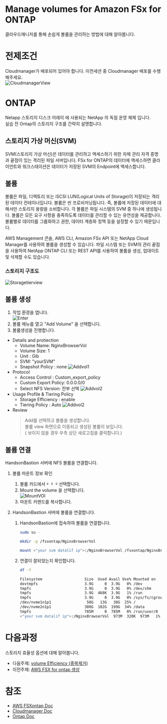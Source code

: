 # Manage volumes for Amazon FSx for ONTAP
클라우드매니저를 통해 손쉽게 볼륨을 관리하는 방법에 대해 알아봅니다.

# 전제조건
 Cloudmanager가 배포되어 있어야 합니다. 이전세션 중 Cloudmanager 배포를 수행해주세요.</br>
 ![CloudmanagerView](./images/CloudmanagerInFsxontap.png)

# ONTAP 
Netapp 스토리지 디스크 어레이 에 사용되는 NetApp 의 독점 운영 체제 입니다.</br>
실습 전 Ontap의 스토리지 구조를 간략히 설명합니다.

## 스토리지 가상 머신(SVM)
SVM(스토리지 가상 머신)은 데이터를 관리하고 액세스하기 위한 자체 관리 자격 증명과 끝점이 있는 격리된 파일 서버입니다. 
FSx for ONTAP의 데이터에 액세스하면 클라이언트와 워크스테이션은 데이터가 저장된 SVM의 Endpoint에 액세스합니다.

## 볼륨
볼륨은 파일, 디렉토리 또는 iSCSI LUN(Logical Units of Storage)이 저장되는 격리된 데이터 컨테이너입니다. 볼륨은 씬 프로비저닝됩니다. 즉, 볼륨에 저장된 데이터에 대해서만 스토리지 용량을 소비합니다. 각 볼륨은 파일 시스템의 SVM 중 하나에 생성됩니다. 볼륨은 모든 요구 사항을 충족하도록 데이터를 관리할 수 있는 유연성을 제공합니다. 볼륨별로 데이터를 그룹화하고 권한, 데이터 계층화 정책 등을 설정할 수 있기 때문입니다.

AWS Management 콘솔, AWS CLI, Amazon FSx API 또는 NetApp Cloud Manager를 사용하여 볼륨을 생성할 수 있습니다. 파일 시스템 또는 SVM의 관리 끝점을 사용하여 NetApp ONTAP CLI 또는 REST API를 사용하여 볼륨을 생성, 업데이트 및 삭제할 수도 있습니다.

### 스토리지 구조도
<!--![Storagetierview](./images/Storagetierview.png)-->
![Storagetierview](./images/Storagetierview2.png)
<!--![InteraduceOntapArchitecture](./images/InteraduceOntapArchitecture.png)-->


## 볼륨 생성
1. 작업 환경을 엽니다.</br>
![Enter](./images/EnterWorkingEnviroment.png)
2. 볼륨 메뉴를 열고 "Add Volume" 을 선택합니다.
3. 볼륨생성을 진행합니다.
- Details and protiection
    - Volume Name: NginxBrowserVol
    - Volume Size: 1
    - Unit : Gib
    - SVM: "yourSVM"
    - Snapshot Policy : none
    ![Addvol1](./images/AddVol1.png)
- Protocol
    - Access Control : Custom_export_policy
    - Custom Export Policy: 0.0.0.0/0
    - Select NFS Version: 전부 선택
    ![Addvol2](./images/AddVol2.png)
- Usage Profile & Tiering Policy
    - Storage Efficiency : enable
    - Tiering Policy : Auto
    ![Addvol2](./images/AddVol3.png)
- Review
    > Add를 선택하고 볼륨을 생성합니다.</br>
    > 볼륨 view 화면으로 이동되고 생성된 볼륨이 보입니다.</br>
    ( 보이지 않을 경우 우측 상단 새로고침을 클릭합니다.)

## 볼륨 연결
HandsonBastion 서버에 NFS 볼륨을 연결합니다.
1. 볼륨 마운트 정보 확인
    1. 볼륨 카드에서 ```º º º``` 선택합니다.
    2. Mount the volume 을 선택합니다. </br>
    ![MountVOl](./images/MountVol.png)
    3. 마운트 커맨드를 복사합니다.

2. HandsonBastion 서버에 볼륨을 연결합니다.
    1. HandsonBastion에 접속하여 볼륨을 연결합니다.
        ```bash
        sudo su -
        ```
        ```bash
        mkdir -p /fsxontap/NginxBrowserVol
        ```
        ```bash
        mount <"your svm datalif ip">:/NginxBrowserVol /fsxontap/NginxBrowserVol
        ```
    2. 연결이 잘되었는지 확인합니다.
        ```bash
        df -f
        ```
        ```bash
        Filesystem                   Size  Used Avail Use% Mounted on
        devtmpfs                     3.9G     0  3.9G   0% /dev
        tmpfs                        3.9G     0  3.9G   0% /dev/shm
        tmpfs                        3.9G  468K  3.9G   1% /run
        tmpfs                        3.9G     0  3.9G   0% /sys/fs/cgroup
        /dev/nvme1n1p1                50G   13G   38G  25% /
        /dev/nvme2n1p1               300G  102G  199G  34% /data
        tmpfs                        785M     0  785M   0% /run/user/0
        <"your svm datalif ip">:/NginxBrowserVol  973M  320K  973M   1% /fsxontap/NginxBrowserVol
        ```

# 다음과정
스토리지 효율성 옵션에 대해 알아봅니다.</br>
- 다음주제: [volume Efficiency (중복제거)](./StorageEfficiency.md)
- 이전주제: [AWS FSX for ontap 생성](./CreateFSXontap.md)

# 참조
- [AWS FSXontap Doc]()
- [Cloudmanager Doc]()
- [Ontap Doc](https://docs.netapp.com/us-en/ontap/concepts/namespaces-junction-points-concept.html)

